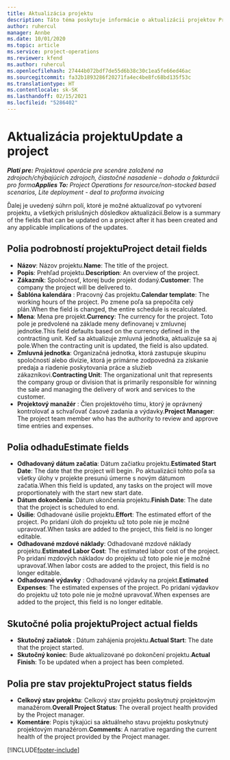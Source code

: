 ```yaml
---
title: Aktualizácia projektu
description: Táto téma poskytuje informácie o aktualizácii projektov Project Operations.
author: ruhercul
manager: Annbe
ms.date: 10/01/2020
ms.topic: article
ms.service: project-operations
ms.reviewer: kfend
ms.author: ruhercul
ms.openlocfilehash: 27444b072bdf7de55d6b38c30c1ea5fe66ed46ac
ms.sourcegitcommit: fa32b1893286f20271fa4ec4be8fc68bd135f53c
ms.translationtype: HT
ms.contentlocale: sk-SK
ms.lasthandoff: 02/15/2021
ms.locfileid: "5286402"
---
```

# <a name="update-a-project"></a><span data-ttu-id="d8999-103">Aktualizácia projektu</span><span class="sxs-lookup"><span data-stu-id="d8999-103">Update a project</span></span>

<span data-ttu-id="d8999-104">_**Platí pre:** Projektové operácie pre scenáre založené na zdrojoch/chýbajúcich zdrojoch, čiastočné nasadenie – dohoda o fakturácii pro forma_</span><span class="sxs-lookup"><span data-stu-id="d8999-104">_**Applies To:** Project Operations for resource/non-stocked based scenarios, Lite deployment - deal to proforma invoicing_</span></span>

<span data-ttu-id="d8999-105">Ďalej je uvedený súhrn polí, ktoré je možné aktualizovať po vytvorení projektu, a všetkých príslušných dôsledkov aktualizácií.</span><span class="sxs-lookup"><span data-stu-id="d8999-105">Below is a summary of the fields that can be updated on a project after it has been created and any applicable implications of the updates.</span></span>

## <a name="project-detail-fields"></a><span data-ttu-id="d8999-106">Polia podrobností projektu</span><span class="sxs-lookup"><span data-stu-id="d8999-106">Project detail fields</span></span>

- <span data-ttu-id="d8999-107">**Názov**: Názov projektu.</span><span class="sxs-lookup"><span data-stu-id="d8999-107">**Name**: The title of the project.</span></span>
- <span data-ttu-id="d8999-108">**Popis**: Prehľad projektu.</span><span class="sxs-lookup"><span data-stu-id="d8999-108">**Description**: An overview of the project.</span></span>
- <span data-ttu-id="d8999-109">**Zákazník**: Spoločnosť, ktorej bude projekt dodaný.</span><span class="sxs-lookup"><span data-stu-id="d8999-109">**Customer**: The company the project will be delivered to.</span></span>
- <span data-ttu-id="d8999-110">**Šablóna kalendára** : Pracovný čas projektu.</span><span class="sxs-lookup"><span data-stu-id="d8999-110">**Calendar template**: The working hours of the project.</span></span> <span data-ttu-id="d8999-111">Po zmene poľa sa prepočíta celý plán.</span><span class="sxs-lookup"><span data-stu-id="d8999-111">When the field is changed, the entire schedule is recalculated.</span></span>
- <span data-ttu-id="d8999-112">**Mena**: Mena pre projekt.</span><span class="sxs-lookup"><span data-stu-id="d8999-112">**Currency**: The currency for the project.</span></span> <span data-ttu-id="d8999-113">Toto pole je predvolené na základe meny definovanej v zmluvnej jednotke.</span><span class="sxs-lookup"><span data-stu-id="d8999-113">This field defaults based on the currency defined in the contracting unit.</span></span> <span data-ttu-id="d8999-114">Keď sa aktualizuje zmluvná jednotka, aktualizuje sa aj pole.</span><span class="sxs-lookup"><span data-stu-id="d8999-114">When the contracting unit is updated, the field is also updated.</span></span>
- <span data-ttu-id="d8999-115">**Zmluvná jednotka**: Organizačná jednotka, ktorá zastupuje skupinu spoločností alebo divízie, ktorá je primárne zodpovedná za získanie predaja a riadenie poskytovania práce a služieb zákazníkovi.</span><span class="sxs-lookup"><span data-stu-id="d8999-115">**Contracting Unit**: The organizational unit that represents the company group or division that is primarily responsible for winning the sale and managing the delivery of work and services to the customer.</span></span> 
- <span data-ttu-id="d8999-116">**Projektový manažér** : Člen projektového tímu, ktorý je oprávnený kontrolovať a schvaľovať časové zadania a výdavky.</span><span class="sxs-lookup"><span data-stu-id="d8999-116">**Project Manager**: The project team member who has the authority to review and approve time entries and expenses.</span></span>

## <a name="estimate-fields"></a><span data-ttu-id="d8999-117">Polia odhadu</span><span class="sxs-lookup"><span data-stu-id="d8999-117">Estimate fields</span></span>

- <span data-ttu-id="d8999-118">**Odhadovaný dátum začatia**: Dátum začiatku projektu.</span><span class="sxs-lookup"><span data-stu-id="d8999-118">**Estimated Start Date**: The date that the project will begin.</span></span> <span data-ttu-id="d8999-119">Po aktualizácii tohto poľa sa všetky úlohy v projekte presunú úmerne s novým dátumom začatia.</span><span class="sxs-lookup"><span data-stu-id="d8999-119">When this field is updated, any tasks on the project will move proportionately with the start new start date.</span></span>
- <span data-ttu-id="d8999-120">**Dátum dokončenia**: Dátum ukončenia projektu.</span><span class="sxs-lookup"><span data-stu-id="d8999-120">**Finish Date**: The date that the project is scheduled to end.</span></span>
- <span data-ttu-id="d8999-121">**Úsilie**: Odhadované úsilie projektu.</span><span class="sxs-lookup"><span data-stu-id="d8999-121">**Effort**: The estimated effort of the project.</span></span> <span data-ttu-id="d8999-122">Po pridaní úloh do projektu už toto pole nie je možné upravovať.</span><span class="sxs-lookup"><span data-stu-id="d8999-122">When tasks are added to the project, this field is no longer editable.</span></span>
- <span data-ttu-id="d8999-123">**Odhadované mzdové náklady**: Odhadované mzdové náklady projektu.</span><span class="sxs-lookup"><span data-stu-id="d8999-123">**Estimated Labor Cost**: The estimated labor cost of the project.</span></span> <span data-ttu-id="d8999-124">Po pridaní mzdových nákladov do projektu už toto pole nie je možné upravovať.</span><span class="sxs-lookup"><span data-stu-id="d8999-124">When labor costs are added to the project, this field is no longer editable.</span></span>
- <span data-ttu-id="d8999-125">**Odhadované výdavky** : Odhadované výdavky na projekt.</span><span class="sxs-lookup"><span data-stu-id="d8999-125">**Estimated Expenses**: The estimated expenses of the project.</span></span> <span data-ttu-id="d8999-126">Po pridaní výdavkov do projektu už toto pole nie je možné upravovať.</span><span class="sxs-lookup"><span data-stu-id="d8999-126">When expenses are added to the project, this field is no longer editable.</span></span>

## <a name="project-actual-fields"></a><span data-ttu-id="d8999-127">Skutočné polia projektu</span><span class="sxs-lookup"><span data-stu-id="d8999-127">Project actual fields</span></span>
- <span data-ttu-id="d8999-128">**Skutočný začiatok** : Dátum zahájenia projektu.</span><span class="sxs-lookup"><span data-stu-id="d8999-128">**Actual Start**: The date that the project started.</span></span>
- <span data-ttu-id="d8999-129">**Skutočný koniec**: Bude aktualizované po dokončení projektu.</span><span class="sxs-lookup"><span data-stu-id="d8999-129">**Actual Finish**: To be updated when a project has been completed.</span></span>

## <a name="project-status-fields"></a><span data-ttu-id="d8999-130">Polia pre stav projektu</span><span class="sxs-lookup"><span data-stu-id="d8999-130">Project status fields</span></span>

- <span data-ttu-id="d8999-131">**Celkový stav projektu**: Celkový stav projektu poskytnutý projektovým manažérom.</span><span class="sxs-lookup"><span data-stu-id="d8999-131">**Overall Project Status**: The overall project health provided by the Project manager.</span></span>
- <span data-ttu-id="d8999-132">**Komentáre**: Popis týkajúci sa aktuálneho stavu projektu poskytnutý projektovým manažérom.</span><span class="sxs-lookup"><span data-stu-id="d8999-132">**Comments**: A narrative regarding the current health of the project provided by the Project manager.</span></span>



[!INCLUDE[footer-include](../includes/footer-banner.md)]